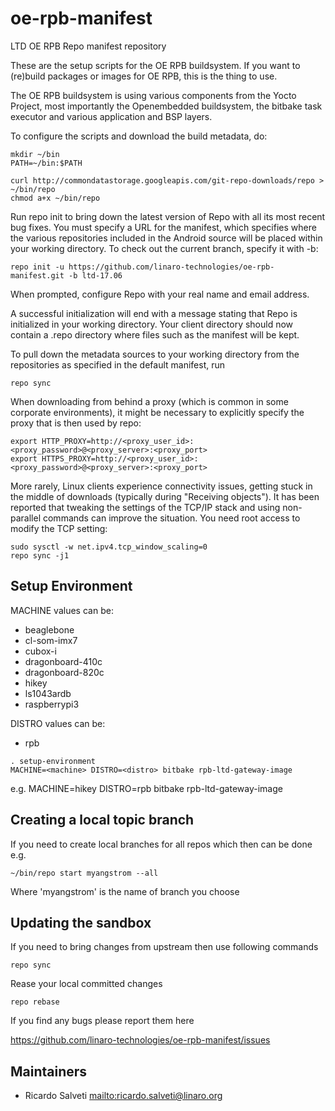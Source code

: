 oe-rpb-manifest
=================

LTD OE RPB Repo manifest repository

These are the setup scripts for the OE RPB buildsystem. If you want to
(re)build packages or images for OE RPB, this is the thing to use.

The OE RPB buildsystem is using various components from the Yocto
Project, most importantly the Openembedded buildsystem, the bitbake
task executor and various application and BSP layers.

To configure the scripts and download the build metadata, do:

```
mkdir ~/bin
PATH=~/bin:$PATH

curl http://commondatastorage.googleapis.com/git-repo-downloads/repo > ~/bin/repo
chmod a+x ~/bin/repo
```

Run repo init to bring down the latest version of Repo with all its
most recent bug fixes. You must specify a URL for the manifest, which
specifies where the various repositories included in the Android
source will be placed within your working directory. To check out the
current branch, specify it with -b:

```
repo init -u https://github.com/linaro-technologies/oe-rpb-manifest.git -b ltd-17.06
```

When prompted, configure Repo with your real name and email address.

A successful initialization will end with a message stating that Repo
is initialized in your working directory. Your client directory should
now contain a .repo directory where files such as the manifest will be
kept.

To pull down the metadata sources to your working directory from the
repositories as specified in the default manifest, run

```
repo sync
```

When downloading from behind a proxy (which is common in some
corporate environments), it might be necessary to explicitly specify
the proxy that is then used by repo:

```
export HTTP_PROXY=http://<proxy_user_id>:<proxy_password>@<proxy_server>:<proxy_port>
export HTTPS_PROXY=http://<proxy_user_id>:<proxy_password>@<proxy_server>:<proxy_port>
```

More rarely, Linux clients experience connectivity issues, getting
stuck in the middle of downloads (typically during "Receiving
objects"). It has been reported that tweaking the settings of the
TCP/IP stack and using non-parallel commands can improve the
situation. You need root access to modify the TCP setting:

```
sudo sysctl -w net.ipv4.tcp_window_scaling=0
repo sync -j1
```

Setup Environment
-----------------

MACHINE values can be:
* beaglebone
* cl-som-imx7
* cubox-i
* dragonboard-410c
* dragonboard-820c
* hikey
* ls1043ardb
* raspberrypi3

DISTRO values can be:
* rpb

```
. setup-environment
MACHINE=<machine> DISTRO=<distro> bitbake rpb-ltd-gateway-image
```

e.g. MACHINE=hikey DISTRO=rpb bitbake rpb-ltd-gateway-image

Creating a local topic branch
-----------------------------

If you need to create local branches for all repos which then can be
done e.g.

```
~/bin/repo start myangstrom --all
```

Where 'myangstrom' is the name of branch you choose

Updating the sandbox
--------------------

If you need to bring changes from upstream then use following commands

```
repo sync
```

Rease your local committed changes

```
repo rebase
```

If you find any bugs please report them here

https://github.com/linaro-technologies/oe-rpb-manifest/issues

Maintainers
-------------------------

* Ricardo Salveti <mailto:ricardo.salveti@linaro.org>
